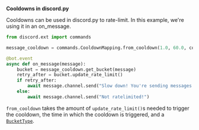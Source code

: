 **Cooldowns in discord.py**

Cooldowns can be used in discord.py to rate-limit. In this example, we're using it in an on_message.

```python
from discord.ext import commands

message_cooldown = commands.CooldownMapping.from_cooldown(1.0, 60.0, commands.BucketType.user)

@bot.event
async def on_message(message):
    bucket = message_cooldown.get_bucket(message)
    retry_after = bucket.update_rate_limit()
    if retry_after:
        await message.channel.send("Slow down! You're sending messages too fast")
    else:
        await message.channel.send("Not ratelimited!")
```

`from_cooldown` takes the amount of `update_rate_limit()`s needed to trigger the cooldown, the time in which the cooldown is triggered, and a [`BucketType`](discordpy.readthedocs.io/en/latest/ext/commands/api.html#discord.discord.ext.commands.BucketType).
